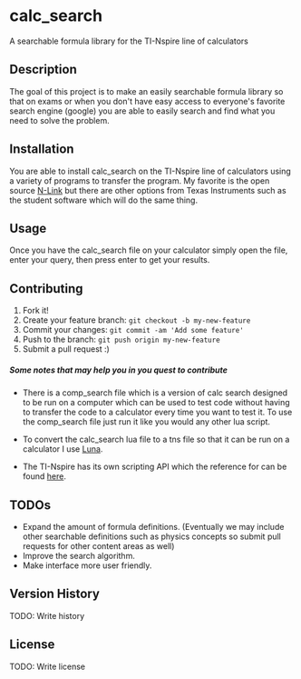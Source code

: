 # calc_search

A searchable formula library for the TI-Nspire line of calculators

## Description 

The goal of this project is to make an easily searchable formula library so that on exams or when you don't have easy access to everyone's favorite search engine (google) you are able to easily search and find what you need to solve the problem. 

## Installation

You are able to install calc_search on the TI-Nspire line of calculators using a variety of programs to transfer the program. My favorite is the open source [N-Link][n-link] but there are other options from Texas Instruments such as the student software which will do the same thing. 

## Usage

Once you have the calc_search file on your calculator simply open the file, enter your query, then press enter to get your results.

## Contributing

1. Fork it!
2. Create your feature branch: `git checkout -b my-new-feature`
3. Commit your changes: `git commit -am 'Add some feature'`
4. Push to the branch: `git push origin my-new-feature`
5. Submit a pull request :)

##### Some notes that may help you in you quest to contribute

* There is a comp_search file which is a version of calc search designed to be run on a computer which can be used to test code without having to transfer the code to a calculator every time you want to test it. To use the comp_search file just run it like you would any other lua script. 

* To convert the calc_search lua file to a tns file so that it can be run on a calculator I use [Luna][luna].

* The TI-Nspire has its own scripting API which the reference for can be found [here][ti-nspire_reference].

## TODOs

* Expand the amount of formula definitions. (Eventually we may include other searchable definitions such as physics concepts so submit pull requests for other content areas as well)
* Improve the search algorithm. 
* Make interface more user friendly. 

## Version History

TODO: Write history

## License

TODO: Write license


[n-link]: https://lights0123.com/n-link/
[luna]: https://github.com/ndless-nspire/Luna
[ti-nspire_reference]: https://education.ti.com/en/guidebook/details/en/59108CCE54484B76AF68879C217D47B2/ti-nspire_scripting-api-guide
